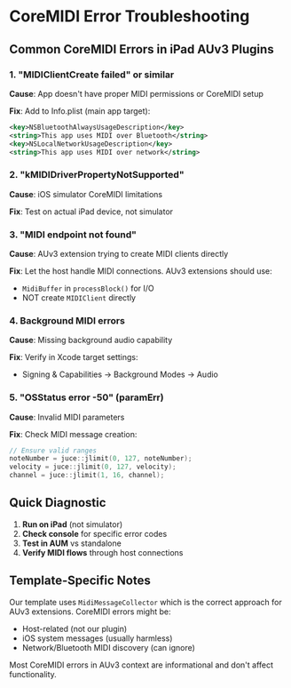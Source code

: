 # CoreMIDI Error Troubleshooting

## Common CoreMIDI Errors in iPad AUv3 Plugins

### 1. **"MIDIClientCreate failed" or similar**

**Cause**: App doesn't have proper MIDI permissions or CoreMIDI setup

**Fix**: Add to Info.plist (main app target):
```xml
<key>NSBluetoothAlwaysUsageDescription</key>
<string>This app uses MIDI over Bluetooth</string>
<key>NSLocalNetworkUsageDescription</key>
<string>This app uses MIDI over network</string>
```

### 2. **"kMIDIDriverPropertyNotSupported"**

**Cause**: iOS simulator CoreMIDI limitations

**Fix**: Test on actual iPad device, not simulator

### 3. **"MIDI endpoint not found"**

**Cause**: AUv3 extension trying to create MIDI clients directly

**Fix**: Let the host handle MIDI connections. AUv3 extensions should use:
- `MidiBuffer` in `processBlock()` for I/O
- NOT create `MIDIClient` directly

### 4. **Background MIDI errors**

**Cause**: Missing background audio capability

**Fix**: Verify in Xcode target settings:
- Signing & Capabilities → Background Modes → Audio

### 5. **"OSStatus error -50" (paramErr)**

**Cause**: Invalid MIDI parameters

**Fix**: Check MIDI message creation:
```cpp
// Ensure valid ranges
noteNumber = juce::jlimit(0, 127, noteNumber);
velocity = juce::jlimit(0, 127, velocity);
channel = juce::jlimit(1, 16, channel);
```

## Quick Diagnostic

1. **Run on iPad** (not simulator)
2. **Check console** for specific error codes
3. **Test in AUM** vs standalone
4. **Verify MIDI flows** through host connections

## Template-Specific Notes

Our template uses `MidiMessageCollector` which is the correct approach for AUv3 extensions. CoreMIDI errors might be:
- Host-related (not our plugin)
- iOS system messages (usually harmless)
- Network/Bluetooth MIDI discovery (can ignore)

Most CoreMIDI errors in AUv3 context are informational and don't affect functionality.